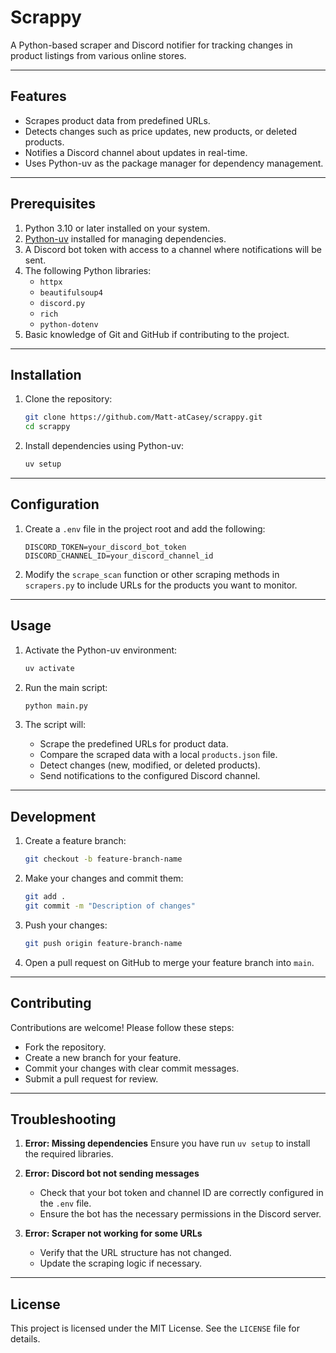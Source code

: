 # Scrappy

A Python-based scraper and Discord notifier for tracking changes in product listings from various online stores.

---

## Features

-   Scrapes product data from predefined URLs.
-   Detects changes such as price updates, new products, or deleted products.
-   Notifies a Discord channel about updates in real-time.
-   Uses Python-uv as the package manager for dependency management.

---

## Prerequisites

1. Python 3.10 or later installed on your system.
2. [Python-uv](https://pypi.org/project/python-uv/) installed for managing dependencies.
3. A Discord bot token with access to a channel where notifications will be sent.
4. The following Python libraries:
    - `httpx`
    - `beautifulsoup4`
    - `discord.py`
    - `rich`
    - `python-dotenv`
5. Basic knowledge of Git and GitHub if contributing to the project.

---

## Installation

1. Clone the repository:

    ```bash
    git clone https://github.com/Matt-atCasey/scrappy.git
    cd scrappy
    ```

2. Install dependencies using Python-uv:

    ```bash
    uv setup
    ```

---

## Configuration

1. Create a `.env` file in the project root and add the following:

    ```env
    DISCORD_TOKEN=your_discord_bot_token
    DISCORD_CHANNEL_ID=your_discord_channel_id
    ```

2. Modify the `scrape_scan` function or other scraping methods in `scrapers.py` to include URLs for the products you want to monitor.

---

## Usage

1. Activate the Python-uv environment:

    ```bash
    uv activate
    ```

2. Run the main script:

    ```bash
    python main.py
    ```

3. The script will:

    - Scrape the predefined URLs for product data.
    - Compare the scraped data with a local `products.json` file.
    - Detect changes (new, modified, or deleted products).
    - Send notifications to the configured Discord channel.

---

## Development

1. Create a feature branch:

    ```bash
    git checkout -b feature-branch-name
    ```

2. Make your changes and commit them:

    ```bash
    git add .
    git commit -m "Description of changes"
    ```

3. Push your changes:

    ```bash
    git push origin feature-branch-name
    ```

4. Open a pull request on GitHub to merge your feature branch into `main`.

---

## Contributing

Contributions are welcome! Please follow these steps:

-   Fork the repository.
-   Create a new branch for your feature.
-   Commit your changes with clear commit messages.
-   Submit a pull request for review.

---

## Troubleshooting

1. **Error: Missing dependencies**
   Ensure you have run `uv setup` to install the required libraries.

2. **Error: Discord bot not sending messages**

    - Check that your bot token and channel ID are correctly configured in the `.env` file.
    - Ensure the bot has the necessary permissions in the Discord server.

3. **Error: Scraper not working for some URLs**

    - Verify that the URL structure has not changed.
    - Update the scraping logic if necessary.

---

## License

This project is licensed under the MIT License. See the `LICENSE` file for details.
